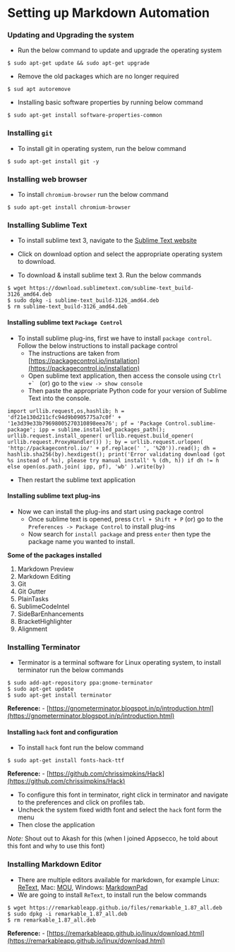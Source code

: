 # Setting up Markdown Automation


### Updating and Upgrading the system

- Run the below command to update and upgrade the operating system

```
$ sudo apt-get update && sudo apt-get upgrade
```

- Remove the old packages which are no longer required

```
$ sud apt autoremove
```

- Installing basic software properties by running below command

```
$ sudo apt-get install software-properties-common
```

### Installing `git`

- To install git in operating system, run the below command

```
$ sudo apt-get install git -y
```

### Installing web browser

- To install `chromium-browser` run the below command

```
$ sudo apt-get install chromium-browser
```

### Installing Sublime Text

- To install sublime text 3, navigate to the [Sublime Text website](https://www.sublimetext.com/)
- Click on download option and select the appropriate operating system to download.

- To download & install sublime text 3. Run the below commands

```
$ wget https://download.sublimetext.com/sublime-text_build-3126_amd64.deb
$ sudo dpkg -i sublime-text_build-3126_amd64.deb
$ rm sublime-text_build-3126_amd64.deb
```

#### Installing sublime text `Package Control`

- To install sublime plug-ins, first we have to install `package control`. Follow the below instructions to install package control
    + The instructions are taken from [https://packagecontrol.io/installation](https://packagecontrol.io/installation)
    + Open sublime text application, then access the console using  ``Ctrl +` `` (or) go to the `view -> show console`
    + Then paste the appropriate Python code for your version of Sublime Text into the console.

```
import urllib.request,os,hashlib; h = 'df21e130d211cfc94d9b0905775a7c0f' + '1e3d39e33b79698005270310898eea76'; pf = 'Package Control.sublime-package'; ipp = sublime.installed_packages_path(); urllib.request.install_opener( urllib.request.build_opener( urllib.request.ProxyHandler()) ); by = urllib.request.urlopen( 'http://packagecontrol.io/' + pf.replace(' ', '%20')).read(); dh = hashlib.sha256(by).hexdigest(); print('Error validating download (got %s instead of %s), please try manual install' % (dh, h)) if dh != h else open(os.path.join( ipp, pf), 'wb' ).write(by)
```

- Then restart the sublime text application

#### Installing sublime text plug-ins

- Now we can install the plug-ins and start using package control
    + Once sublime text is opened, press `Ctrl + Shift + P` (or) go to the `Preferences -> Package Control` to install plug-ins
    + Now search for `install package` and press `enter` then type the package name you wanted to install.

**Some of the packages installed**

1. Markdown Preview
2. Markdown Editing
3. Git
4. Git Gutter
5. PlainTasks
6. SublimeCodeIntel
7. SideBarEnhancements
8. BracketHighlighter
9. Alignment

### Installing Terminator

- Terminator is a terminal software for Linux operating system, to install terminator run the below commands

```
$ sudo add-apt-repository ppa:gnome-terminator
$ sudo apt-get update
$ sudo apt-get install terminator
```

**Reference:** - [https://gnometerminator.blogspot.in/p/introduction.html](https://gnometerminator.blogspot.in/p/introduction.html)

#### Installing `hack` font and configuration

- To install `hack` font run the below command

```
$ sudo apt-get install fonts-hack-ttf
```

**Reference:** - [https://github.com/chrissimpkins/Hack](https://github.com/chrissimpkins/Hack)

- To configure this font in terminator, right click in terminator and navigate to the preferences and click on profiles tab.
- Uncheck the system fixed width font and select the `hack` font form the menu
- Then close the application

*Note:* Shout out to Akash for this (when I joined Appsecco, he told about this font and why to use this font)


### Installing Markdown Editor

- There are multiple editors available for markdown, for example Linux: [ReText](https://github.com/retext-project/retext), Mac: [MOU](http://25.io/mou/), Windows: [MarkdownPad](http://markdownpad.com)
- We are going to install `ReText`, to install run the below commands

```
$ wget https://remarkableapp.github.io/files/remarkable_1.87_all.deb
$ sudo dpkg -i remarkable_1.87_all.deb
$ rm remarkable_1.87_all.deb
```

**Reference:** - [https://remarkableapp.github.io/linux/download.html](https://remarkableapp.github.io/linux/download.html)